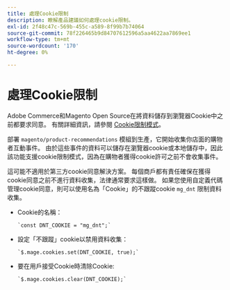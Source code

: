 ```yaml
---
title: 處理Cookie限制
description: 瞭解產品建議如何處理cookie限制。
exl-id: 2f48c47c-569b-455c-a589-8f99b7b74064
source-git-commit: 78f226465b9d84707612596a5aa4622aa7869ee1
workflow-type: tm+mt
source-wordcount: '170'
ht-degree: 0%

---
```


# 處理Cookie限制

Adobe Commerce和Magento Open Source在將資料儲存到瀏覽器Cookie中之前都要求同意。 有關詳細資訊，請參閱 [Cookie限制模式](https://experienceleague.adobe.com/docs/commerce-admin/start/compliance/privacy/compliance-cookie-law.html)。

部署 `magento/product-recommendations` 模組到生產，它開始收集你店面的購物者互動事件。 由於這些事件的資料可以儲存在瀏覽器cookie或本地儲存中，因此該功能支援cookie限制模式，因為在購物者獲得cookie許可之前不會收集事件。

這可能不適用於第三方cookie同意解決方案。 每個商戶都有責任確保在獲得cookie同意之前不進行資料收集，法律通常要求這樣做。 如果您使用自定義代碼管理cookie同意，則可以使用名為「Cookie」的不跟蹤cookie `mg_dnt` 限制資料收集。

- Cookie的名稱：

   ```text
   `const DNT_COOKIE = "mg_dnt";`
   ```

- 設定「不跟蹤」cookie以禁用資料收集：

   ```text
   `$.mage.cookies.set(DNT_COOKIE, true);`
   ```

- 要在用戶接受Cookie時清除Cookie:

   ```text
   `$.mage.cookies.clear(DNT_COOKIE);`
   ```
